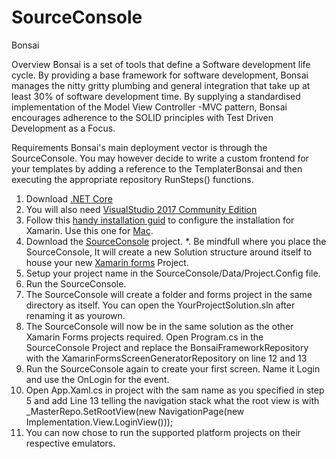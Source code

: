 # SourceConsole
Bonsai

Overview
Bonsai is a set of tools that define a Software development life cycle.
By providing a base framework for software development, Bonsai manages the nitty gritty plumbing and general integration that take up at least 30% of software development time.
By supplying a standardised implementation of the Model View Controller -MVC pattern, Bonsai encourages adherence to the SOLID principles with Test Driven Development as a Focus. 

Requirements
Bonsai's main deployment vector is through the SourceConsole.
You may however decide to write a custom frontend for your templates by adding a reference to the TemplaterBonsai and then executing the appropriate repository RunSteps() functions.

1. Download [.NET Core](https://www.microsoft.com/net/download)
2. You will also need [VisualStudio 2017 Community Edition](https://www.visualstudio.com/downloads/)
3. Follow this [handy installation guid](https://docs.microsoft.com/en-us/xamarin/cross-platform/get-started/installation/windows) to configure the installation for Xamarin. Use this one for [Mac](https://docs.microsoft.com/en-us/visualstudio/mac/installation).
4. Download the [SourceConsole](https://github.com/BiancaMinnaar/SourceConsole) project.
*. Be mindfull where you place the SourceConsole, It will create a new Solution structure around itself to house your new [Xamarin forms](https://www.visualstudio.com/xamarin/) Project.
5. Setup your project name in the SourceConsole/Data/Project.Config file.
6. Run the SourceConsole.
7. The SourceConsole will create a folder and forms project in the same directory as itself. You can open the YourProjectSolution.sln after renaming it as yourown.
8. The SourceConsole will now be in the same solution as the other Xamarin Forms projects required. Open Program.cs in the SourceConsole Project and replace the BonsaiFrameworkRepository with the XamarinFormsScreenGeneratorRepository on line 12 and 13
9. Run the SourceConsole again to create your first screen. Name it Login and use the OnLogin for the event.
10. Open App.Xaml.cs in project with the sam name as you specified in step 5 and add Line 13 telling the navigation stack what the root view is with _MasterRepo.SetRootView(new NavigationPage(new Implementation.View.LoginView()));
11. You can now chose to run the supported platform projects on their respective emulators.
